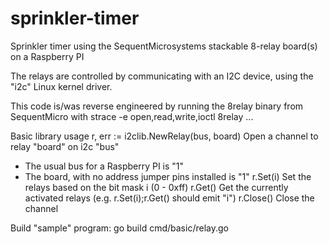 # sprinkler-timer
Sprinkler timer using the SequentMicrosystems stackable 8-relay board(s)
on a Raspberry PI

The relays are controlled by communicating with an I2C device, using the "i2c" Linux kernel driver.

This code is/was reverse engineered by running the 8relay binary from SequentMicro with
strace -e open,read,write,ioctl 8relay ...

Basic library usage
  r, err := i2clib.NewRelay(bus, board)
Open a channel to relay "board" on i2c "bus"
- The usual bus for a Raspberry PI is "1"
- The board, with no address jumper pins installed is "1"
  r.Set(i)
Set the relays based on the bit mask i (0 - 0xff)
  r.Get()
Get the currently activated relays (e.g. r.Set(i);r.Get() should emit "i")
  r.Close()
Close the channel

Build "sample" program:
  go build cmd/basic/relay.go
